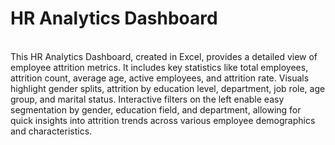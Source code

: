 <h1>HR Analytics Dashboard</h1>
<br>
This HR Analytics Dashboard, created in Excel, provides a detailed view of employee attrition metrics. It includes key statistics like total employees, attrition count, average age, active employees, and attrition rate. Visuals highlight gender splits, attrition by education level, department, job role, age group, and marital status. Interactive filters on the left enable easy segmentation by gender, education field, and department, allowing for quick insights into attrition trends across various employee demographics and characteristics.

